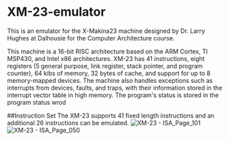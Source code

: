 # XM-23-emulator
This is an emulator for the X-Makina23 machine designed by Dr. Larry Hughes at Dalhousie for the Computer Architecture course.

This machine is a 16-bit RISC architecture based on the ARM Cortex, TI MSP430, and Intel x86 architectures. XM-23 has 41 instructions, eight registers (5 general purpose, link register, stack pointer, and program counter), 64 kibs of memory, 32 bytes of cache, and support for up to 8 memory-mapped devices. The machine also handles exceptions such as interrupts from devices, faults, and traps, with their information stored in the interrupt vector table in high memory. The program's status is stored in the program status wrod

##Instruction Set
The XM-23 supports 41 fixed length instructions and an additional 26 instructions can be emulated.
![XM-23 - ISA_Page_101](https://github.com/ahmedabdin08/XM-23-emulator/assets/97932039/85e6fcc3-bc46-4c3f-a1bd-36dba21b904b)
![XM-23 - ISA_Page_050](https://github.com/ahmedabdin08/XM-23-emulator/assets/97932039/1c240685-97a6-477f-82c1-f95ccf16cc3c)
